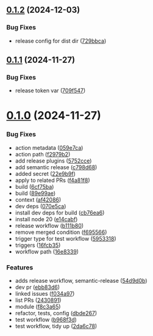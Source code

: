 ## [0.1.2](https://github.com/simonloynes/happi-labels/compare/v0.1.1...v0.1.2) (2024-12-03)


### Bug Fixes

* release config for dist dir ([729bbca](https://github.com/simonloynes/happi-labels/commit/729bbcad19f835df729cf07f38db6bc8622d0b92))

## [0.1.1](https://github.com/simonloynes/happi-labels/compare/v0.1.0...v0.1.1) (2024-11-27)


### Bug Fixes

* release token var ([709f547](https://github.com/simonloynes/happi-labels/commit/709f5475a61c0656a1888b0904d18d6854f3de30))

# [0.1.0](https://github.com/simonloynes/happi-labels/compare/v0.0.1...v0.1.0) (2024-11-27)


### Bug Fixes

* action metadata ([059e7ca](https://github.com/simonloynes/happi-labels/commit/059e7cae814bcd6a125be5caf59330eea29612a8))
* action path ([f2979b2](https://github.com/simonloynes/happi-labels/commit/f2979b2762e4e308d08decb115f9ebb1e143ddaf))
* add release plugins ([5752cce](https://github.com/simonloynes/happi-labels/commit/5752cce53d8324144e6e558f3371ab10fd6525c5))
* add semantic release ([c798d68](https://github.com/simonloynes/happi-labels/commit/c798d687bc076eea75048a6da1f35961381ea0dc))
* added secret ([22e9b9f](https://github.com/simonloynes/happi-labels/commit/22e9b9f31eaa0f4bb196e9c0545daa49ceb75ada))
* apply to related PRs ([f4a81f8](https://github.com/simonloynes/happi-labels/commit/f4a81f868de3a1a51aed7770686ac50395dc3fd4))
* build ([6cf75ba](https://github.com/simonloynes/happi-labels/commit/6cf75ba3a5fa39c89450d2b799301a1d084b8c2e))
* build ([89e99ae](https://github.com/simonloynes/happi-labels/commit/89e99aecfe5c455bb3889a834b9c30f52b18f286))
* context ([af42086](https://github.com/simonloynes/happi-labels/commit/af42086b528841038ef7c9f4246530e6bb4276c8))
* dev deps ([070e5ca](https://github.com/simonloynes/happi-labels/commit/070e5ca8cd6f19d502185b52ebbc7131146bb6fc))
* install dev deps for build ([cb76ea6](https://github.com/simonloynes/happi-labels/commit/cb76ea61a148a4cdf78ca2c9310e695c64752630))
* install node 20 ([e14cabf](https://github.com/simonloynes/happi-labels/commit/e14cabf7e83a0c4f5ad8bff5e9eab9d47a4902da))
* release workflow ([b111b80](https://github.com/simonloynes/happi-labels/commit/b111b8067d587664e95bd0048e43059abc8234d8))
* remove merged condition ([f695566](https://github.com/simonloynes/happi-labels/commit/f695566f2e3f357d58644ebb0173ce287a3fe6e1))
* trigger type for test workflow ([5953318](https://github.com/simonloynes/happi-labels/commit/59533180e4fb5f467c31cd5264cbbac3525fd9e5))
* triggers ([16fcb35](https://github.com/simonloynes/happi-labels/commit/16fcb35b497408d8dde67f915c67238f6d0300b0))
* workflow path ([16e8339](https://github.com/simonloynes/happi-labels/commit/16e8339e99f681e56f476f4a55d6fa7fddf6245e))


### Features

* adds release workflow, semantic-release ([54d9d0b](https://github.com/simonloynes/happi-labels/commit/54d9d0babfbb795a21af2d394a0efc0273b17419))
* dev pr ([ebb83d6](https://github.com/simonloynes/happi-labels/commit/ebb83d6a77a6a51656ad8eaa102a4704a30a05ae))
* linked issues ([f034a97](https://github.com/simonloynes/happi-labels/commit/f034a9754f907bd539216911cbacdd3d8a141775))
* list PRs ([2430891](https://github.com/simonloynes/happi-labels/commit/2430891b0c57f258f8c9592ebec332071dec0f0f))
* module ([f8c3a65](https://github.com/simonloynes/happi-labels/commit/f8c3a65813d1d9a95b58a09d82de78d0690f10ef))
* refactor, tests, config ([dbde267](https://github.com/simonloynes/happi-labels/commit/dbde2676800651d006d011a3fefda536cdefa187))
* test workflow ([b968f3d](https://github.com/simonloynes/happi-labels/commit/b968f3de28e65dc89772f088eed72d515592c1ea))
* test workflow, tidy up ([2da6c78](https://github.com/simonloynes/happi-labels/commit/2da6c78a9b9c0a23ff680ba261d7ff18c345ed78))
